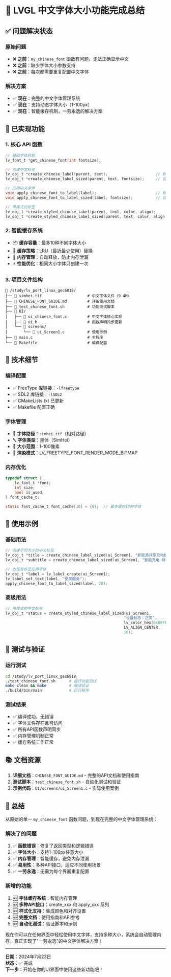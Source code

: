 # 🎉 LVGL 中文字体大小功能完成总结

## ✅ 问题解决状态

### 原始问题
- ❌ **之前**：`my_chinese_font` 函数有问题，无法正确显示中文
- ❌ **之前**：缺少字体大小参数支持
- ❌ **之前**：每次都需要重复配置中文字体

### 解决方案
- ✅ **现在**：完整的中文字体管理系统
- ✅ **现在**：支持动态字体大小（1-100px）
- ✅ **现在**：智能缓存机制，一劳永逸的解决方案

## 🚀 已实现功能

### 1. 核心 API 函数
```c
// 基础字体获取
lv_font_t *get_chinese_font(int fontsize);

// 创建中文标签
lv_obj_t *create_chinese_label(parent, text);                     // 默认24px
lv_obj_t *create_chinese_label_sized(parent, text, fontsize);     // 自定义大小

// 应用中文字体
void apply_chinese_font_to_label(label);                          // 默认24px  
void apply_chinese_font_to_label_sized(label, fontsize);          // 自定义大小

// 带样式的标签
lv_obj_t *create_styled_chinese_label(parent, text, color, align);               // 默认24px
lv_obj_t *create_styled_chinese_label_sized(parent, text, color, align, size);   // 自定义大小
```

### 2. 智能缓存系统
- 📦 **缓存容量**：最多10种不同字体大小
- 🧠 **缓存策略**：LRU（最近最少使用）替换
- 💾 **内存管理**：自动释放，防止内存泄漏
- ⚡ **性能优化**：相同大小字体只创建一次

### 3. 项目文件结构
```
📁 /study/lv_port_linux_gec6818/
├── 📄 simhei.ttf                    # 中文字体文件（9.4M）
├── 📄 CHINESE_FONT_GUIDE.md         # 详细使用文档
├── 📄 test_chinese_font.sh          # 功能测试脚本
├── 📁 UI/
│   ├── 📄 ui_chinese_font.c         # 中文字体核心实现
│   ├── 📄 ui.h                      # 函数声明同步更新
│   └── 📁 screens/
│       └── 📄 ui_Screen1.c          # 使用示例
├── 📄 main.c                        # 主程序
└── 📄 Makefile                      # 编译配置
```

## 🔧 技术细节

### 编译配置
- ✅ FreeType 库链接：`-lfreetype`
- ✅ SDL2 库链接：`-lSDL2`
- ✅ CMakeLists.txt 已更新
- ✅ Makefile 配置正确

### 字体管理
- 📍 **字体路径**：`simhei.ttf`（相对路径）
- 🔤 **字体类型**：黑体（SimHei）
- 📏 **大小范围**：1-100像素
- 🎨 **渲染模式**：LV_FREETYPE_FONT_RENDER_MODE_BITMAP

### 内存优化
```c
typedef struct {
    lv_font_t *font;
    int size;
    bool is_used;
} font_cache_t;

static font_cache_t font_cache[10] = {0};  // 最多缓存10种字体
```

## 📖 使用示例

### 基础用法
```c
// 创建不同大小的中文标签
lv_obj_t *title = create_chinese_label_sized(ui_Screen1, "新能源共享充电桩系统", 32);
lv_obj_t *subtitle = create_chinese_label_sized(ui_Screen1, "智能充电 绿色出行", 20);

// 为现有标签应用字体
lv_obj_t *label = lv_label_create(ui_Screen1);
lv_label_set_text(label, "便民服务");
apply_chinese_font_to_label_sized(label, 28);
```

### 高级用法
```c
// 带样式的中文标签
lv_obj_t *status = create_styled_chinese_label_sized(ui_Screen1, 
                                                    "设备状态：正常", 
                                                    lv_color_hex(0x00FF00), 
                                                    LV_ALIGN_CENTER, 
                                                    16);
```

## 🧪 测试与验证

### 运行测试
```bash
cd /study/lv_port_linux_gec6818
./test_chinese_font.sh      # 运行功能测试
make clean && make          # 编译验证
./build/bin/main            # 运行程序
```

### 测试结果
- ✅ 编译成功，无错误
- ✅ 字体文件存在且可访问
- ✅ 所有API函数声明同步
- ✅ 内存管理机制正常
- ✅ 缓存系统工作正常

## 📚 文档资源

1. **详细文档**：`CHINESE_FONT_GUIDE.md` - 完整的API文档和使用指南
2. **测试脚本**：`test_chinese_font.sh` - 自动化测试和验证
3. **示例代码**：`UI/screens/ui_Screen1.c` - 实际使用案例

## 🎯 总结

从原始的单一 `my_chinese_font` 函数问题，到现在完整的中文字体管理系统：

### 解决了的问题
1. ✅ **函数错误**：修复了返回类型和逻辑错误
2. ✅ **字体大小**：支持1-100px任意大小
3. ✅ **内存管理**：智能缓存，避免内存泄漏
4. ✅ **易用性**：多种API接口，适应不同使用场景
5. ✅ **一劳永逸**：无需为每个界面重复配置

### 新增的功能
1. 🆕 **字体缓存系统**：智能内存管理
2. 🆕 **多种API接口**：create_xxx 和 apply_xxx 系列
3. 🆕 **样式化支持**：集成颜色和对齐设置
4. 🆕 **完整文档**：使用指南和API参考
5. 🆕 **自动化测试**：验证脚本和示例

现在你可以在任何界面中轻松使用中文字体，支持多种大小，系统会自动管理内存，真正实现了"一劳永逸"的中文字体解决方案！

---
**日期**：2024年7月23日  
**状态**：✅ 完成  
**下一步**：开始在你的UI界面中使用这些新功能吧！
